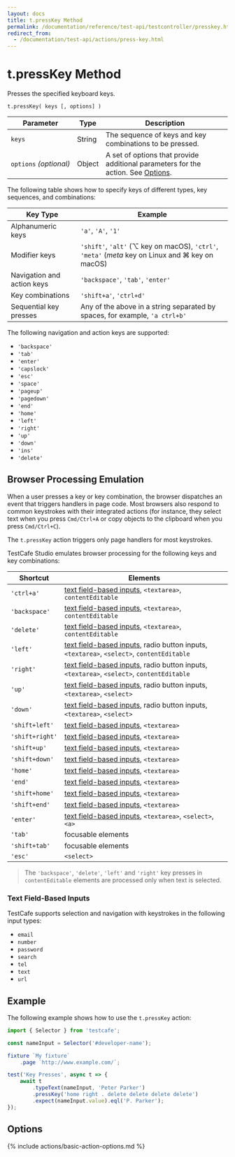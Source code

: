 ```yaml
---
layout: docs
title: t.pressKey Method
permalink: /documentation/reference/test-api/testcontroller/presskey.html
redirect_from:
  - /documentation/test-api/actions/press-key.html
---
```

# t.pressKey Method

Presses the specified keyboard keys.

```text
t.pressKey( keys [, options] )
```

Parameter | Type   | Description
--------- | ------ | --------------------------------------------------------
`keys`    | String | The sequence of keys and key combinations to be pressed.
`options`&#160;*(optional)*  | Object | A set of options that provide additional parameters for the action. See [Options](#options).

The following table shows how to specify keys of different types, key sequences, and combinations:

Key Type                   | Example
-------------------------- | ------
Alphanumeric keys          | `'a'`, `'A'`, `'1'`
Modifier keys              | `'shift'`, `'alt'` (⌥ key on macOS), `'ctrl'`, `'meta'` (*meta* key on Linux and ⌘ key on macOS)
Navigation and action keys | `'backspace'`, `'tab'`, `'enter'`
Key combinations           | `'shift+a'`, `'ctrl+d'`
Sequential key presses     | Any of the above in a string separated by spaces, for example, `'a ctrl+b'`

The following navigation and action keys are supported:

* `'backspace'`
* `'tab'`
* `'enter'`
* `'capslock'`
* `'esc'`
* `'space'`
* `'pageup'`
* `'pagedown'`
* `'end'`
* `'home'`
* `'left'`
* `'right'`
* `'up'`
* `'down'`
* `'ins'`
* `'delete'`

## Browser Processing Emulation

When a user presses a key or key combination, the browser dispatches an event that triggers handlers in page code. Most browsers also respond to common keystrokes with their integrated actions (for instance, they select text when you press `Cmd/Ctrl+A` or copy objects to the clipboard when you press `Cmd/Ctrl+C`).

The `t.pressKey` action triggers only page handlers for most keystrokes.

TestCafe Studio emulates browser processing for the following keys and key combinations:

Shortcut        | Elements
--------------- | -----------
`'ctrl+a'`      | [text field-based inputs](#text-field-based-inputs), `<textarea>`, `contentEditable`
`'backspace'`   | [text field-based inputs](#text-field-based-inputs), `<textarea>`, `contentEditable`
`'delete'`      | [text field-based inputs](#text-field-based-inputs), `<textarea>`, `contentEditable`
`'left'`        | [text field-based inputs](#text-field-based-inputs), radio button inputs, `<textarea>`, `<select>`, `contentEditable`
`'right'`       | [text field-based inputs](#text-field-based-inputs), radio button inputs, `<textarea>`, `<select>`, `contentEditable`
`'up'`          | [text field-based inputs](#text-field-based-inputs), radio button inputs, `<textarea>`, `<select>`
`'down'`        | [text field-based inputs](#text-field-based-inputs), radio button inputs, `<textarea>`, `<select>`
`'shift+left'`  | [text field-based inputs](#text-field-based-inputs), `<textarea>`
`'shift+right'` | [text field-based inputs](#text-field-based-inputs), `<textarea>`
`'shift+up'`    | [text field-based inputs](#text-field-based-inputs), `<textarea>`
`'shift+down'`  | [text field-based inputs](#text-field-based-inputs), `<textarea>`
`'home'`        | [text field-based inputs](#text-field-based-inputs), `<textarea>`
`'end'`         | [text field-based inputs](#text-field-based-inputs), `<textarea>`
`'shift+home'`  | [text field-based inputs](#text-field-based-inputs), `<textarea>`
`'shift+end'`   | [text field-based inputs](#text-field-based-inputs), `<textarea>`
`'enter'`       | [text field-based inputs](#text-field-based-inputs), `<textarea>`, `<select>`, `<a>`
`'tab'`         | focusable elements
`'shift+tab'`   | focusable elements
`'esc'`         | `<select>`

> The `'backspace'`, `'delete'`, `'left'` and `'right'` key presses in `contentEditable` elements are processed only when text is selected.

### Text Field-Based Inputs

TestCafe supports selection and navigation with keystrokes in the following input types:

* `email`
* `number`
* `password`
* `search`
* `tel`
* `text`
* `url`

## Example

The following example shows how to use the `t.pressKey` action:

```js
import { Selector } from 'testcafe';

const nameInput = Selector('#developer-name');

fixture `My fixture`
    .page `http://www.example.com/`;

test('Key Presses', async t => {
    await t
        .typeText(nameInput, 'Peter Parker')
        .pressKey('home right . delete delete delete delete')
        .expect(nameInput.value).eql('P. Parker');
});
```

## Options

{% include actions/basic-action-options.md %}
